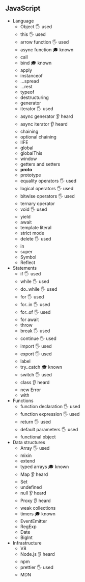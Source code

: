 ## JavaScript

- Language
  - Object 🖐 used
  - this 🖐 used
  - arrow function 🖐 used
  - async function 🎓 known
  - call
  - bind 🎓 known
  - apply
  - instanceof
  - ...spread
  - ...rest
  - typeof
  - destructuring
  - generator
  - iterator 🖐 used
  - async generator 👂 heard
  - async iterator 👂 heard
  - chaining
  - optional chaining
  - IIFE
  - global
  - globalThis
  - window
  - getters and setters
  - __proto__
  - prototype
  - equality operators 🖐 used
  - logical operators 🖐 used
  - bitwise operators 🖐 used
  - ternary operator
  - void 🖐 used
  - yield
  - await
  - template literal
  - strict mode
  - delete 🖐 used
  - in
  - super
  - Symbol
  - Reflect
- Statements
  - if 🖐 used
  - while 🖐 used
  - do..while 🖐 used
  - for 🖐 used
  - for..in 🖐 used
  - for..of 🖐 used
  - for await
  - throw
  - break 🖐 used
  - continue 🖐 used
  - import 🖐 used
  - export 🖐 used
  - label
  - try..catch 🎓 known
  - switch 🖐 used
  - class 👂 heard
  - new Error
  - with
- Functions
  - function declaration 🖐 used
  - function expression 🖐 used
  - return 🖐 used
  - default parameters 🖐 used
  - functional object
- Data structures
  - Array 🖐 used
  - mixin
  - extend
  - typed arrays 🎓 known
  - Map 👂 heard
  - Set
  - undefined
  - null 👂 heard
  - Proxy 👂 heard
  - weak collections
  - timers 🎓 known
  - EventEmitter
  - RegExp
  - Date
  - BigInt
- Infrastructure
  - V8
  - Node.js 👂 heard
  - npm
  - prettier 🖐 used
  - MDN
